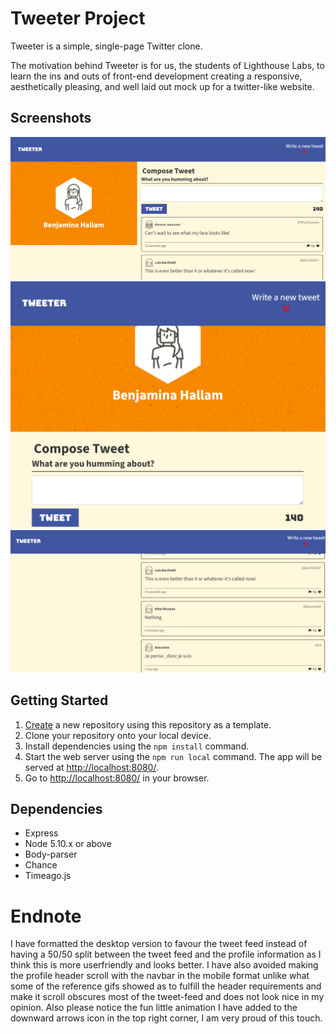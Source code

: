 # Tweeter Project

Tweeter is a simple, single-page Twitter clone.

The motivation behind Tweeter is for us, the students of Lighthouse Labs, to learn the ins and outs of front-end development creating a responsive, aesthetically pleasing, and well laid out mock up for a twitter-like website.

## Screenshots

!["Screenshot of Desktop Mode"](https://github.com/bendhallam/tweeter/blob/master/docs/Tweeter%20Dekstop%20Mode.png)
!["Screenshot of Mobile Mode"](https://github.com/bendhallam/tweeter/blob/master/docs/Tweeter%20Mobile%20Version.png)
!["Screenshot of Tweet Feed"](https://github.com/bendhallam/tweeter/blob/master/docs/Tweeter%20Feed.png)


## Getting Started

1. [Create](https://docs.github.com/en/repositories/creating-and-managing-repositories/creating-a-repository-from-a-template) a new repository using this repository as a template.
2. Clone your repository onto your local device.
3. Install dependencies using the `npm install` command.
3. Start the web server using the `npm run local` command. The app will be served at <http://localhost:8080/>.
4. Go to <http://localhost:8080/> in your browser.

## Dependencies

- Express
- Node 5.10.x or above
- Body-parser
- Chance
- Timeago.js

# Endnote

I have formatted the desktop version to favour the tweet feed instead of having a 50/50 split between the tweet feed and the profile information as I think this is more userfriendly and looks better. I have also avoided making the profile header scroll with the navbar in the mobile format unlike what some of the reference gifs showed as to fulfill the header requirements and make it scroll obscures most of the tweet-feed and does not look nice in my opinion. Also please notice the fun little animation I have added to the downward arrows icon in the top right corner, I am very proud of this touch.